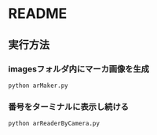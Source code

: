 # README
## 実行方法

### imagesフォルダ内にマーカ画像を生成 
```
python arMaker.py
```

### 番号をターミナルに表示し続ける
```
python arReaderByCamera.py
```
